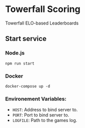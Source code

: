 # Towerfall Scoring
Towerfall ELO-based Leaderboards

## Start service

### Node.js
```
npm run start
```

### Docker
```
docker-compose up -d
```

### Environement Variables:
 - `HOST`: Address to bind server to.
 - `PORT`: Port to bind server to.
 - `LOGFILE`: Path to the games log.
